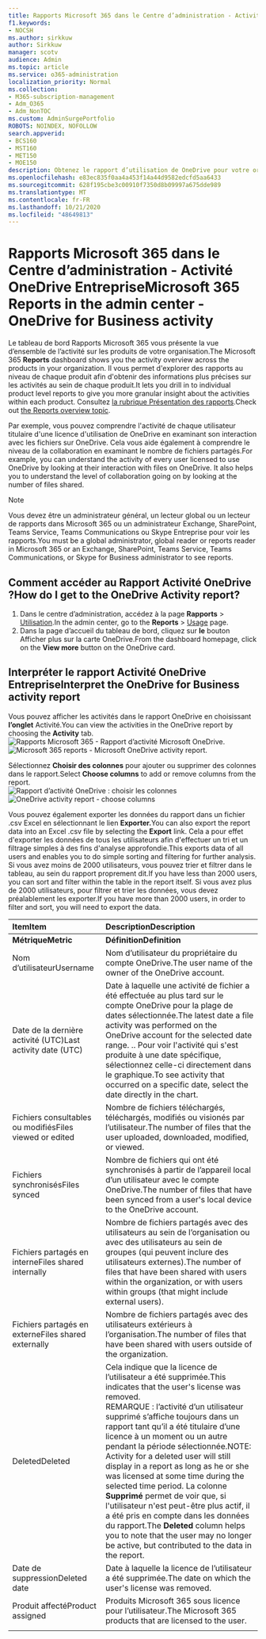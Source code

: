 ```yaml
---
title: Rapports Microsoft 365 dans le Centre d’administration - Activité OneDrive Entreprise
f1.keywords:
- NOCSH
ms.author: sirkkuw
author: Sirkkuw
manager: scotv
audience: Admin
ms.topic: article
ms.service: o365-administration
localization_priority: Normal
ms.collection:
- M365-subscription-management
- Adm_O365
- Adm_NonTOC
ms.custom: AdminSurgePortfolio
ROBOTS: NOINDEX, NOFOLLOW
search.appverid:
- BCS160
- MST160
- MET150
- MOE150
description: Obtenez le rapport d’utilisation de OneDrive pour votre organisation et connaissez l’activité de chaque utilisateur OneDrive, le nombre de fichiers partagés et l’utilisation du stockage.
ms.openlocfilehash: e83ec835f0aa4a453f14a44d9582edcfd5aa6433
ms.sourcegitcommit: 628f195cbe3c00910f7350d8b09997a675dde989
ms.translationtype: MT
ms.contentlocale: fr-FR
ms.lasthandoff: 10/21/2020
ms.locfileid: "48649813"
---
```

# <a name="microsoft-365-reports-in-the-admin-center---onedrive-for-business-activity"></a><span data-ttu-id="0b1c0-103">Rapports Microsoft 365 dans le Centre d’administration - Activité OneDrive Entreprise</span><span class="sxs-lookup"><span data-stu-id="0b1c0-103">Microsoft 365 Reports in the admin center - OneDrive for Business activity</span></span>

<span data-ttu-id="0b1c0-104">Le tableau de  bord Rapports Microsoft 365 vous présente la vue d’ensemble de l’activité sur les produits de votre organisation.</span><span class="sxs-lookup"><span data-stu-id="0b1c0-104">The Microsoft 365 **Reports** dashboard shows you the activity overview across the products in your organization.</span></span> <span data-ttu-id="0b1c0-105">Il vous permet d'explorer des rapports au niveau de chaque produit afin d'obtenir des informations plus précises sur les activités au sein de chaque produit.</span><span class="sxs-lookup"><span data-stu-id="0b1c0-105">It lets you drill in to individual product level reports to give you more granular insight about the activities within each product.</span></span> <span data-ttu-id="0b1c0-106">Consultez [la rubrique Présentation des rapports](activity-reports.md).</span><span class="sxs-lookup"><span data-stu-id="0b1c0-106">Check out [the Reports overview topic](activity-reports.md).</span></span>
  
<span data-ttu-id="0b1c0-p102">Par exemple, vous pouvez comprendre l'activité de chaque utilisateur titulaire d'une licence d'utilisation de OneDrive en examinant son interaction avec les fichiers sur OneDrive. Cela vous aide également à comprendre le niveau de la collaboration en examinant le nombre de fichiers partagés.</span><span class="sxs-lookup"><span data-stu-id="0b1c0-p102">For example, you can understand the activity of every user licensed to use OneDrive by looking at their interaction with files on OneDrive. It also helps you to understand the level of collaboration going on by looking at the number of files shared.</span></span>
  
> [!NOTE]
> <span data-ttu-id="0b1c0-109">Vous devez être un administrateur général, un lecteur global ou un lecteur de rapports dans Microsoft 365 ou un administrateur Exchange, SharePoint, Teams Service, Teams Communications ou Skype Entreprise pour voir les rapports.</span><span class="sxs-lookup"><span data-stu-id="0b1c0-109">You must be a global administrator, global reader or reports reader in Microsoft 365 or an Exchange, SharePoint, Teams Service, Teams Communications, or Skype for Business administrator to see reports.</span></span>  
 
## <a name="how-do-i-get-to-the-onedrive-activity-report"></a><span data-ttu-id="0b1c0-110">Comment accéder au Rapport Activité OneDrive ?</span><span class="sxs-lookup"><span data-stu-id="0b1c0-110">How do I get to the OneDrive Activity report?</span></span>

1. <span data-ttu-id="0b1c0-111">Dans le centre d’administration, accédez à la page **Rapports** \> <a href="https://go.microsoft.com/fwlink/p/?linkid=2074756" target="_blank">Utilisation</a>.</span><span class="sxs-lookup"><span data-stu-id="0b1c0-111">In the admin center, go to the **Reports** \> <a href="https://go.microsoft.com/fwlink/p/?linkid=2074756" target="_blank">Usage</a> page.</span></span> 
2. <span data-ttu-id="0b1c0-112">Dans la page d’accueil du tableau de bord, cliquez sur **le** bouton Afficher plus sur la carte OneDrive.</span><span class="sxs-lookup"><span data-stu-id="0b1c0-112">From the dashboard homepage, click on the **View more** button on the OneDrive card.</span></span>
  
## <a name="interpret-the-onedrive-for-business-activity-report"></a><span data-ttu-id="0b1c0-113">Interpréter le rapport Activité OneDrive Entreprise</span><span class="sxs-lookup"><span data-stu-id="0b1c0-113">Interpret the OneDrive for Business activity report</span></span>

<span data-ttu-id="0b1c0-114">Vous pouvez afficher les activités dans le rapport OneDrive en choisissant **l’onglet** Activité.</span><span class="sxs-lookup"><span data-stu-id="0b1c0-114">You can view the activities in the OneDrive report by choosing the **Activity** tab.</span></span><br/><span data-ttu-id="0b1c0-115">![Rapports Microsoft 365 - Rapport d’activité Microsoft OneDrive.](../../media/c89df0b0-2611-4acf-9ef7-17cedf7977be.png)</span><span class="sxs-lookup"><span data-stu-id="0b1c0-115">![Microsoft 365 reports - Microsoft OneDrive activity report.](../../media/c89df0b0-2611-4acf-9ef7-17cedf7977be.png)</span></span>

<span data-ttu-id="0b1c0-116">Sélectionnez **Choisir des colonnes** pour ajouter ou supprimer des colonnes dans le rapport.</span><span class="sxs-lookup"><span data-stu-id="0b1c0-116">Select **Choose columns** to add or remove columns from the report.</span></span>  <br/> <span data-ttu-id="0b1c0-117">![Rapport d’activité OneDrive : choisir les colonnes](../../media/252f311f-ffde-4e5a-9158-2b822bf86964.png)</span><span class="sxs-lookup"><span data-stu-id="0b1c0-117">![OneDrive activity report - choose columns](../../media/252f311f-ffde-4e5a-9158-2b822bf86964.png)</span></span>

<span data-ttu-id="0b1c0-118">Vous pouvez également exporter les données du rapport dans un fichier .csv Excel en sélectionnant le lien **Exporter.**</span><span class="sxs-lookup"><span data-stu-id="0b1c0-118">You can also export the report data into an Excel .csv file by selecting the **Export** link.</span></span> <span data-ttu-id="0b1c0-119">Cela a pour effet d'exporter les données de tous les utilisateurs afin d'effectuer un tri et un filtrage simples à des fins d'analyse approfondie.</span><span class="sxs-lookup"><span data-stu-id="0b1c0-119">This exports data of all users and enables you to do simple sorting and filtering for further analysis.</span></span> <span data-ttu-id="0b1c0-120">Si vous avez moins de 2000 utilisateurs, vous pouvez trier et filtrer dans le tableau, au sein du rapport proprement dit.</span><span class="sxs-lookup"><span data-stu-id="0b1c0-120">If you have less than 2000 users, you can sort and filter within the table in the report itself.</span></span> <span data-ttu-id="0b1c0-121">Si vous avez plus de 2000 utilisateurs, pour filtrer et trier les données, vous devez préalablement les exporter.</span><span class="sxs-lookup"><span data-stu-id="0b1c0-121">If you have more than 2000 users, in order to filter and sort, you will need to export the data.</span></span> 
  
|<span data-ttu-id="0b1c0-122">Item</span><span class="sxs-lookup"><span data-stu-id="0b1c0-122">Item</span></span>|<span data-ttu-id="0b1c0-123">Description</span><span class="sxs-lookup"><span data-stu-id="0b1c0-123">Description</span></span>|
|:-----|:-----|
|<span data-ttu-id="0b1c0-124">**Métrique**</span><span class="sxs-lookup"><span data-stu-id="0b1c0-124">**Metric**</span></span>|<span data-ttu-id="0b1c0-125">**Définition**</span><span class="sxs-lookup"><span data-stu-id="0b1c0-125">**Definition**</span></span>|
|<span data-ttu-id="0b1c0-126">Nom d’utilisateur</span><span class="sxs-lookup"><span data-stu-id="0b1c0-126">Username</span></span>  <br/> |<span data-ttu-id="0b1c0-127">Nom d’utilisateur du propriétaire du compte OneDrive.</span><span class="sxs-lookup"><span data-stu-id="0b1c0-127">The user name of the owner of the OneDrive account.</span></span>  <br/> |
|<span data-ttu-id="0b1c0-128">Date de la dernière activité (UTC)</span><span class="sxs-lookup"><span data-stu-id="0b1c0-128">Last activity date (UTC)</span></span>  <br/> |<span data-ttu-id="0b1c0-129">Date à laquelle une activité de fichier a été effectuée au plus tard sur le compte OneDrive pour la plage de dates sélectionnée.</span><span class="sxs-lookup"><span data-stu-id="0b1c0-129">The latest date a file activity was performed on the OneDrive account for the selected date range.</span></span> <span data-ttu-id="0b1c0-130">.</span><span class="sxs-lookup"><span data-stu-id="0b1c0-130">.</span></span> <span data-ttu-id="0b1c0-131">Pour voir l'activité qui s'est produite à une date spécifique, sélectionnez celle-ci directement dans le graphique.</span><span class="sxs-lookup"><span data-stu-id="0b1c0-131">To see activity that occurred on a specific date, select the date directly in the chart.</span></span>  <br/> |
|<span data-ttu-id="0b1c0-132">Fichiers consultables ou modifiés</span><span class="sxs-lookup"><span data-stu-id="0b1c0-132">Files viewed or edited</span></span>  <br/> |<span data-ttu-id="0b1c0-133">Nombre de fichiers téléchargés, téléchargés, modifiés ou visionés par l’utilisateur.</span><span class="sxs-lookup"><span data-stu-id="0b1c0-133">The number of files that the user uploaded, downloaded, modified, or viewed.</span></span>   <br/> |
|<span data-ttu-id="0b1c0-134">Fichiers synchronisés</span><span class="sxs-lookup"><span data-stu-id="0b1c0-134">Files synced</span></span>  <br/> |<span data-ttu-id="0b1c0-135">Nombre de fichiers qui ont été synchronisés à partir de l’appareil local d’un utilisateur avec le compte OneDrive.</span><span class="sxs-lookup"><span data-stu-id="0b1c0-135">The number of files that have been synced from a user's local device to the OneDrive account.</span></span> <br/> |
|<span data-ttu-id="0b1c0-136">Fichiers partagés en interne</span><span class="sxs-lookup"><span data-stu-id="0b1c0-136">Files shared internally</span></span>  <br/> | <span data-ttu-id="0b1c0-137">Nombre de fichiers partagés avec des utilisateurs au sein de l’organisation ou avec des utilisateurs au sein de groupes (qui peuvent inclure des utilisateurs externes).</span><span class="sxs-lookup"><span data-stu-id="0b1c0-137">The number of files that have been shared with users within the organization, or with users within groups (that might include external users).</span></span>  <br/> |
|<span data-ttu-id="0b1c0-138">Fichiers partagés en externe</span><span class="sxs-lookup"><span data-stu-id="0b1c0-138">Files shared externally</span></span>  <br/> |<span data-ttu-id="0b1c0-139">Nombre de fichiers partagés avec des utilisateurs extérieurs à l’organisation.</span><span class="sxs-lookup"><span data-stu-id="0b1c0-139">The number of files that have been shared with users outside of the organization.</span></span> <br/>|
|<span data-ttu-id="0b1c0-140">Deleted</span><span class="sxs-lookup"><span data-stu-id="0b1c0-140">Deleted</span></span>  <br/> | <span data-ttu-id="0b1c0-141">Cela indique que la licence de l’utilisateur a été supprimée.</span><span class="sxs-lookup"><span data-stu-id="0b1c0-141">This indicates that the user's license was removed.</span></span>  <br/> <span data-ttu-id="0b1c0-142">REMARQUE : l’activité d’un utilisateur supprimé s’affiche toujours dans un rapport tant qu’il a été titulaire d’une licence à un moment ou un autre pendant la période sélectionnée.</span><span class="sxs-lookup"><span data-stu-id="0b1c0-142">NOTE: Activity for a deleted user will still display in a report as long as he or she was licensed at some time during the selected time period.</span></span> <span data-ttu-id="0b1c0-143">La colonne **Supprimé** permet de voir que, si l'utilisateur n'est peut-être plus actif, il a été pris en compte dans les données du rapport.</span><span class="sxs-lookup"><span data-stu-id="0b1c0-143">The **Deleted** column helps you to note that the user may no longer be active, but contributed to the data in the report.</span></span>  <br/> |
|<span data-ttu-id="0b1c0-144">Date de suppression</span><span class="sxs-lookup"><span data-stu-id="0b1c0-144">Deleted date</span></span>  <br/> |<span data-ttu-id="0b1c0-145">Date à laquelle la licence de l’utilisateur a été supprimée.</span><span class="sxs-lookup"><span data-stu-id="0b1c0-145">The date on which the user's license was removed.</span></span> <br/>|
|<span data-ttu-id="0b1c0-146">Produit affecté</span><span class="sxs-lookup"><span data-stu-id="0b1c0-146">Product assigned</span></span>  <br/> |<span data-ttu-id="0b1c0-147">Produits Microsoft 365 sous licence pour l’utilisateur.</span><span class="sxs-lookup"><span data-stu-id="0b1c0-147">The Microsoft 365 products that are licensed to the user.</span></span>|
|||
